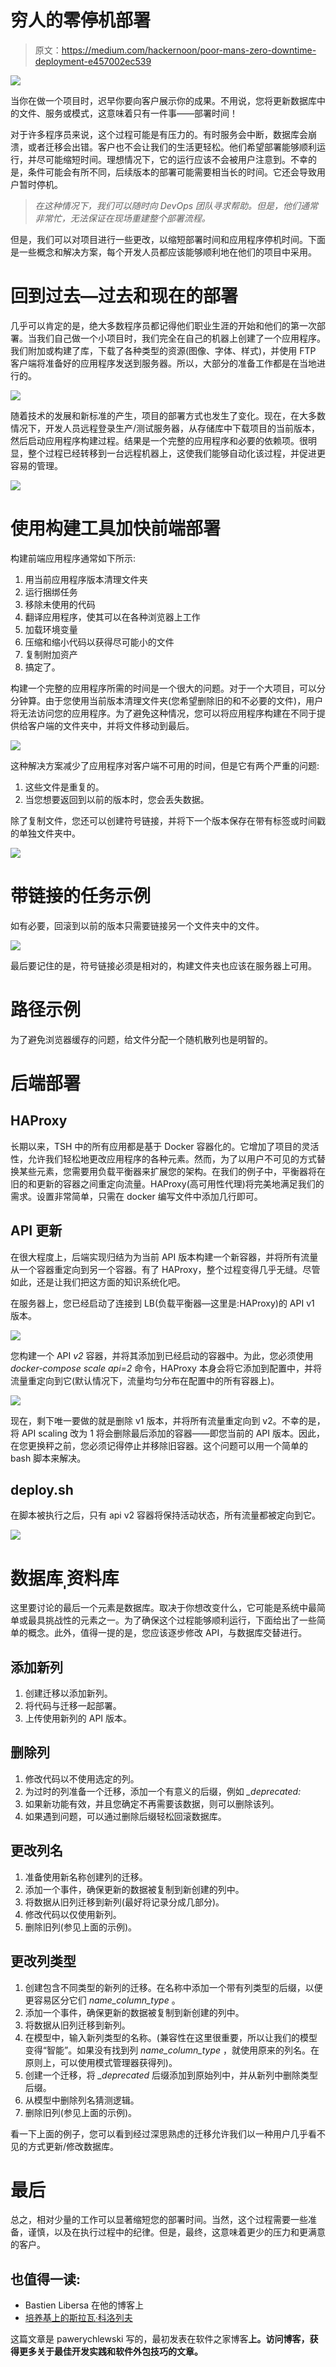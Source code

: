 # 穷人的零停机部署

> 原文：<https://medium.com/hackernoon/poor-mans-zero-downtime-deployment-e457002ec539>

![](img/9fc5fce9ad0ec689c2e1eb3777ce8450.png)

当你在做一个项目时，迟早你要向客户展示你的成果。不用说，您将更新数据库中的文件、服务或模式，这意味着只有一件事——部署时间！

对于许多程序员来说，这个过程可能是有压力的。有时服务会中断，数据库会崩溃，或者迁移会出错。客户也不会让我们的生活更轻松。他们希望部署能够顺利运行，并尽可能缩短时间。理想情况下，它的运行应该不会被用户注意到。不幸的是，条件可能会有所不同，后续版本的部署可能需要相当长的时间。它还会导致用户暂时停机。

> *在这种情况下，我们可以随时向 DevOps 团队寻求帮助。但是，他们通常非常忙，无法保证在现场重建整个部署流程。*

但是，我们可以对项目进行一些更改，以缩短部署时间和应用程序停机时间。下面是一些概念和解决方案，每个开发人员都应该能够顺利地在他们的项目中采用。

# 回到过去—过去和现在的部署

几乎可以肯定的是，绝大多数程序员都记得他们职业生涯的开始和他们的第一次部署。当我们自己做一个小项目时，我们完全在自己的机器上创建了一个应用程序。我们附加或构建了库，下载了各种类型的资源(图像、字体、样式)，并使用 FTP 客户端将准备好的应用程序发送到服务器。所以，大部分的准备工作都是在当地进行的。

![](img/f935085ee2def0851dbfa6875bddbbf5.png)

随着技术的发展和新标准的产生，项目的部署方式也发生了变化。现在，在大多数情况下，开发人员远程登录生产/测试服务器，从存储库中下载项目的当前版本，然后启动应用程序构建过程。结果是一个完整的应用程序和必要的依赖项。很明显，整个过程已经转移到一台远程机器上，这使我们能够自动化该过程，并促进更容易的管理。

![](img/731a7cd4d7d5831044124278cae4d3f0.png)

# 使用构建工具加快前端部署

构建前端应用程序通常如下所示:

1.  用当前应用程序版本清理文件夹
2.  运行捆绑任务
3.  移除未使用的代码
4.  翻译应用程序，使其可以在各种浏览器上工作
5.  加载环境变量
6.  压缩和缩小代码以获得尽可能小的文件
7.  复制附加资产
8.  搞定了。

构建一个完整的应用程序所需的时间是一个很大的问题。对于一个大项目，可以分分钟算。由于您使用当前版本清理文件夹(您希望删除旧的和不必要的文件)，用户将无法访问您的应用程序。为了避免这种情况，您可以将应用程序构建在不同于提供给客户端的文件夹中，并将文件移动到最后。

![](img/305dd57133aa685ddb74db8f6753894e.png)

这种解决方案减少了应用程序对客户端不可用的时间，但是它有两个严重的问题:

1.  这些文件是重复的。
2.  当您想要返回到以前的版本时，您会丢失数据。

除了复制文件，您还可以创建符号链接，并将下一个版本保存在带有标签或时间戳的单独文件夹中。

![](img/aa2d567766093ecc8d35871b12bf9a24.png)

# 带链接的任务示例

如有必要，回滚到以前的版本只需要链接另一个文件夹中的文件。

![](img/19ca7c6db4d8a0378af7cf1173179a3f.png)

最后要记住的是，符号链接必须是相对的，构建文件夹也应该在服务器上可用。

# 路径示例

为了避免浏览器缓存的问题，给文件分配一个随机散列也是明智的。

# 后端部署

## HAProxy

长期以来，TSH 中的所有应用都是基于 Docker 容器化的。它增加了项目的灵活性，允许我们轻松地更改应用程序的各种元素。然而，为了以用户不可见的方式替换某些元素，您需要用负载平衡器来扩展您的架构。在我们的例子中，平衡器将在旧的和更新的容器之间重定向流量。HAProxy(高可用性代理)将完美地满足我们的需求。设置非常简单，只需在 docker 编写文件中添加几行即可。

## API 更新

在很大程度上，后端实现归结为为当前 API 版本构建一个新容器，并将所有流量从一个容器重定向到另一个容器。有了 HAProxy，整个过程变得几乎无缝。尽管如此，还是让我们把这方面的知识系统化吧。

在服务器上，您已经启动了连接到 LB(负载平衡器—这里是:HAProxy)的 API v1 版本。

![](img/e2b91331834af092455e33ed64af17ad.png)

您构建一个 API *v2* 容器，并将其添加到已经启动的容器中。为此，您必须使用 *docker-compose scale api=2* 命令，HAProxy 本身会将它添加到配置中，并将流量重定向到它(默认情况下，流量均匀分布在配置中的所有容器上)。

![](img/f88a94a3725e251ba2883bbba2353aa1.png)

现在，剩下唯一要做的就是删除 v1 版本，并将所有流量重定向到 v2。不幸的是，将 API scaling 改为 1 将会删除最后添加的容器——即您当前的 API 版本。因此，在您更换秤之前，您必须记得停止并移除旧容器。这个问题可以用一个简单的 bash 脚本来解决。

## deploy.sh

在脚本被执行之后，只有 api v2 容器将保持活动状态，所有流量都被定向到它。

![](img/193425b6cc694523ea977c530ca0f468.png)

# 数据库ˌ资料库

这里要讨论的最后一个元素是数据库。取决于你想改变什么，它可能是系统中最简单或最具挑战性的元素之一。为了确保这个过程能够顺利运行，下面给出了一些简单的概念。此外，值得一提的是，您应该逐步修改 API，与数据库交替进行。

## 添加新列

1.  创建迁移以添加新列。
2.  将代码与迁移一起部署。
3.  上传使用新列的 API 版本。

## 删除列

1.  修改代码以不使用选定的列。
2.  为过时的列准备一个迁移，添加一个有意义的后缀，例如 *_deprecated:*
3.  如果新功能有效，并且您确定不再需要该数据，则可以删除该列。
4.  如果遇到问题，可以通过删除后缀轻松回滚数据库。

## 更改列名

1.  准备使用新名称创建列的迁移。
2.  添加一个事件，确保更新的数据被复制到新创建的列中。
3.  将数据从旧列迁移到新列(最好将记录分成几部分)。
4.  修改代码以仅使用新列。
5.  删除旧列(参见上面的示例)。

## 更改列类型

1.  创建包含不同类型的新列的迁移。在名称中添加一个带有列类型的后缀，以便更容易区分它们 *name_column_type* 。
2.  添加一个事件，确保更新的数据被复制到新创建的列中。
3.  将数据从旧列迁移到新列。
4.  在模型中，输入新列类型的名称。(兼容性在这里很重要，所以让我们的模型变得“智能”。如果没有找到列 *name_column_type* ，就使用原来的列名。在原则上，可以使用模式管理器获得列)。
5.  创建一个迁移，将 *_deprecated* 后缀添加到原始列中，并从新列中删除类型后缀。
6.  从模型中删除列名猜测逻辑。
7.  删除旧列(参见上面的示例)。

看一下上面的例子，您可以看到经过深思熟虑的迁移允许我们以一种用户几乎看不见的方式更新/修改数据库。

# 最后

总之，相对少量的工作可以显著缩短您的部署时间。当然，这个过程需要一些准备，谨慎，以及在执行过程中的纪律。但是，最终，这意味着更少的压力和更满意的客户。

## 也值得一读:

*   Bastien Libersa 在他的博客上
*   [培养基上的斯拉瓦·科洛列夫](/@korolvs/zero-downtime-deployment-with-docker-d9ef54e48c4)

这篇文章是 pawerychlewski 写的，最初发表在软件之家博客[](http://www.tsh.io/blog)****上。访问博客，获得更多关于最佳开发实践和软件外包技巧的文章。****